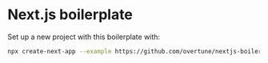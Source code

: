# Next.js boilerplate

Set up a new project with this boilerplate with:

```sh
npx create-next-app --example https://github.com/overtune/nextjs-boilerplate
```
